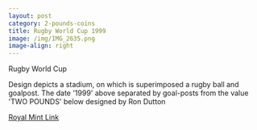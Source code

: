```yaml
---
layout: post
category: 2-pounds-coins
title: Rugby World Cup 1999
image: /img/IMG_2635.png
image-align: right
---
```


Rugby World Cup 

Design depicts a stadium, on which is superimposed a rugby ball and goalpost. The date '1999' above separated by goal-posts from the value 'TWO POUNDS' below designed by Ron Dutton

[Royal Mint Link](http://www.royalmint.com/discover/uk-coins/coin-design-and-specifications/two-pound-coin/1999-rugby-world-cup)
